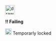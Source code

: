 <img src="https://cdn-icons-png.flaticon.com/128/7778/7778611.png" alt="drawing" width="30"/> 

**!! Failing**


<img src="https://cdn-icons-png.flaticon.com/512/891/891399.png" alt="drawing" width="20"/> Temporarly locked